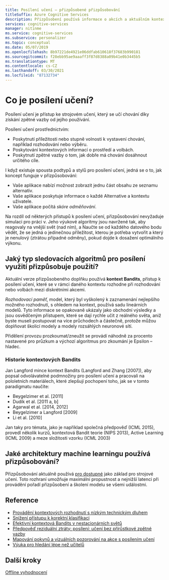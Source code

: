 ```yaml
---
title: Posílení učení – přizpůsobené přizpůsobování
titleSuffix: Azure Cognitive Services
description: Přizpůsobení používá informace o akcích a aktuálním kontextu k zajištění lepšího hodnocení návrhů. Informace o těchto akcích a kontextu jsou atributy nebo vlastnosti, které jsou označovány jako funkce.
services: cognitive-services
manager: nitinme
ms.service: cognitive-services
ms.subservice: personalizer
ms.topic: conceptual
ms.date: 05/07/2019
ms.openlocfilehash: 8b97221de4921e06ddfab610618f37683b990181
ms.sourcegitcommit: f28ebb95ae9aaaff3f87d8388a09b41e0b3445b5
ms.translationtype: MT
ms.contentlocale: cs-CZ
ms.lasthandoff: 03/30/2021
ms.locfileid: "87132734"
---
```

# <a name="what-is-reinforcement-learning"></a>Co je posílení učení?

Posílení učení je přístup ke strojovém učení, který se učí chování díky získání zpětné vazby od jejího používání.
 
Posílení učení prostřednictvím:

* Poskytnutí příležitosti nebo stupně volnosti k vystavení chování, například rozhodování nebo výběru.
* Poskytování kontextových informací o prostředí a volbách.
* Poskytnutí zpětné vazby o tom, jak dobře má chování dosáhnout určitého cíle.

I když existuje spousta podtypů a stylů pro posílení učení, jedná se o to, jak koncept funguje v přizpůsobování:

* Vaše aplikace nabízí možnost zobrazit jednu část obsahu ze seznamu alternativ.
* Vaše aplikace poskytuje informace o každé Alternative a kontextu uživatele.
* Vaše aplikace počítá _skóre odměňování_.

Na rozdíl od některých přístupů k posílení učení, přizpůsobování nevyžaduje simulaci pro práci v. Jeho výukové algoritmy jsou navržené tak, aby reagovaly na vnější svět (nad ním), a Naučte se od každého datového bodu vědět, že se jedná o jedinečnou příležitost, kterou je potřeba vytvořit a který je nenulový (ztrátou případné odměny), pokud dojde k dosažení optimálního výkonu.

## <a name="what-type-of-reinforcement-learning-algorithms-does-personalizer-use"></a>Jaký typ sledovacích algoritmů pro posílení využití přizpůsobuje použití?

Aktuální verze přizpůsobeného doplňku používá **kontext Bandits**, přístup k posílení učení, které se v rámci daného kontextu rozhodne při rozhodování nebo volbách mezi diskrétními akcemi.

_Rozhodovací paměť_, model, který byl vyškolený k zaznamenání nejlepšího možného rozhodnutí, s ohledem na kontext, používá sadu lineárních modelů. Tyto informace se opakovaně ukázaly jako obchodní výsledky a jsou osvědčeným přístupem, které se dají rychle učit z reálného světa, aniž byste museli postupovat na více průchodech a částečně, protože můžou doplňovat školicí modely a modely rozsáhlých neuronové sítí.

Přidělení provozu prozkoumat/zneužít se provádí náhodně za procento nastavené pro průzkum a výchozí algoritmus pro zkoumání je Epsilon – hladec.

### <a name="history-of-contextual-bandits"></a>Historie kontextových Bandits

Jan Langford mince kontext Bandits (Langford and Zhang [2007]), aby popsal odvolávatelné podmnožiny pro posílení učení a pracovali na pololetních materiálech, které zlepšují pochopení toho, jak se v tomto paradigmatu naučíte:

* Beygelzimer et al. [2011]
* Dudík et al. [2011 a, b]
* Agarwal et al. [2014, 2012]
* Beygelzimer a Langford [2009]
* Li et al. [2010]

Jan taky pro témata, jako je například společná předpověď (ICML 2015), provedl několik kurzů, kontextová Bandit teorie (NIPS 2013), Active Learning (ICML 2009) a meze složitosti vzorku (ICML 2003)

## <a name="what-machine-learning-frameworks-does-personalizer-use"></a>Jaké architektury machine learningu používá přizpůsobování?

Přizpůsobování aktuálně používá [pro dostupné](https://github.com/VowpalWabbit/vowpal_wabbit/wiki) jako základ pro strojové učení. Toto rozhraní umožňuje maximální propustnost a nejnižší latenci při provádění pořadí přizpůsobení a školení modelu se všemi událostmi.

## <a name="references"></a>Reference

* [Provádění kontextových rozhodnutí s nízkým technickým dluhem](https://arxiv.org/abs/1606.03966)
* [Snížení přístupu k korektní klasifikaci](https://arxiv.org/abs/1803.02453)
* [Efektivní kontextová Bandits v nestacionárních světů](https://arxiv.org/abs/1708.01799)
* [Předpověď reziduální ztráty: posílení: učení bez přírůstkové zpětné vazby](https://openreview.net/pdf?id=HJNMYceCW)
* [Mapování pokynů a vizuálních pozorování na akce s posílením učení](https://arxiv.org/abs/1704.08795)
* [Výuka pro hledání lépe než učitelů](https://arxiv.org/abs/1502.02206)

## <a name="next-steps"></a>Další kroky

[Offline vyhodnocení](concepts-offline-evaluation.md) 